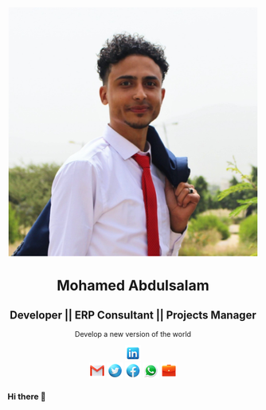 <div align="center">
    <a href="">
        <img src="/Mohamed Abdulsalam/public/images/my profile.jpg" height="500">
    </a>
    <h1>Mohamed Abdulsalam</h1>
    <h2>Developer || ERP Consultant || Projects Manager</h2>
    <p align="center">
        <p>Develop a new version of the world</p>
    </p>

[![CI](https://github.com/MohamedAbdulsalam96/MohamedAbdulsalam96/blob/main/Mohamed%20Abdulsalam/public/images/linkedin-32.png)]()			
[![CI](https://github.com/MohamedAbdulsalam96/MohamedAbdulsalam96/blob/main/Mohamed%20Abdulsalam/public/images/gmail-32.png)]()
[![CI](https://github.com/MohamedAbdulsalam96/MohamedAbdulsalam96/blob/main/Mohamed%20Abdulsalam/public/images/twitter-32.png)]()
[![CI](https://github.com/MohamedAbdulsalam96/MohamedAbdulsalam96/blob/main/Mohamed%20Abdulsalam/public/images/facebook-32.png)]()
[![CI](https://github.com/MohamedAbdulsalam96/MohamedAbdulsalam96/blob/main/Mohamed%20Abdulsalam/public/images/whatsapp-32.png)]()
[![CI](https://github.com/MohamedAbdulsalam96/MohamedAbdulsalam96/blob/main/Mohamed%20Abdulsalam/public/images/briefcase-32.png)]()

<!-- 
instagram-32
briefcase-32
youtube-32
github-32
linkedin-32
pinterest-32
twitter-32
facebook-32
whatsapp-32
gmail-32
 -->


<!-- [https://discuss.erpnext.com](https://discuss.erpnext.com/u/mohamedabdulsalam/summary)
 -->
</div>


### Hi there 👋










<!--
**MohamedAbdulsalam96/MohamedAbdulsalam96** is a ✨ _special_ ✨ repository because its `README.md` (this file) appears on your GitHub profile.

Here are some ideas to get you started:

- 🔭 I’m currently working on ...
- 🌱 I’m currently learning ...
- 👯 I’m looking to collaborate on ...
- 🤔 I’m looking for help with ...
- 💬 Ask me about ...
- 📫 How to reach me: ...
- 😄 Pronouns: ...
- ⚡ Fun fact: ...
-->
